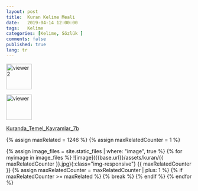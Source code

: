 ```yaml
---
layout: post
title:  Kuran Kelime Meali
date:   2019-04-14 12:00:00
tags:   Kelime
categories: [Kelime, Sözlük ]
comments: false
published: true
lang: tr
---
```



<link rel="stylesheet" href="https://maxcdn.bootstrapcdn.com/bootstrap/3.3.7/css/bootstrap.min.css">
<!-- Opsiyonel tema -->
<link rel="stylesheet" href="https://maxcdn.bootstrapcdn.com/bootstrap/3.3.7/css/bootstrap-theme.min.css">

 <div align="left">
<a href="{{ site.baseurl }}/viewer/viewer2.html" target="_blank"><img src="{{ site.baseurl }}/images/pdf.png" alt="viewer2" width="69" height="69"></a></div>
<div align="left">

<a href="{{ site.baseurl }}/viewer/viewer.html" target="_blank"><img src="{{ site.baseurl }}/images/pdf.png" alt="viewer" width="69" height="69"></a></div>

<a href="{{ site.baseurl }}/viewer/viewer.html" target="_blank" class="btn btn-default">Kuranda_Temel_Kavramlar_7b</a>



{% assign maxRelated = 1246 %}
{% assign maxRelatedCounter = 1 %}


{% assign image_files = site.static_files | where: "image", true %}
{% for myimage in image_files %}
![image]({{base.url}}/assets/kuran/{{ maxRelatedCounter }}.jpg){:class="img-responsive"}
  {{ maxRelatedCounter }}
{% assign maxRelatedCounter = maxRelatedCounter | plus: 1 %}
      {% if maxRelatedCounter >= maxRelated %}
        {% break %}
      {% endif %}
{% endfor %}




<script src="https://ajax.googleapis.com/ajax/libs/jquery/1.11.2/jquery.min.js"></script> 
<script src="https://maxcdn.bootstrapcdn.com/bootstrap/3.3.7/js/bootstrap.min.js"></script>

